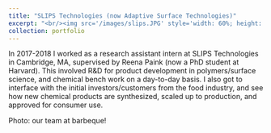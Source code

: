 ```yaml
---
title: "SLIPS Technologies (now Adaptive Surface Technologies)"
excerpt: "<br/><img src='/images/slips.JPG' style='width: 60%; height: auto;'>"
collection: portfolio
---
```


In 2017-2018 I worked as a research assistant intern at SLIPS Technologies in Cambridge, MA, supervised by Reena Paink (now a PhD student at Harvard). This involved R&D for product development in polymers/surface science, and chemical bench work on a day-to-day basis. I also got to interface with the initial investors/customers from the food industry, and see how new chemical products are synthesized, scaled up to production, and approved for consumer use. 

Photo: our team at barbeque!

